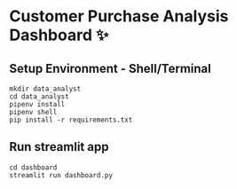 # Customer Purchase Analysis Dashboard ✨

## Setup Environment - Shell/Terminal
```
mkdir data_analyst
cd data_analyst
pipenv install
pipenv shell
pip install -r requirements.txt
```

## Run streamlit app
```
cd dashboard
streamlit run dashboard.py
```
